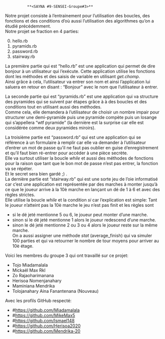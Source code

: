 <!DOCTYPE html>
<html>

<head>
  <meta charset="utf-8">
  <meta name="viewport" content="width=device-width, initial-scale=1.0">
  <title>Projet 3</title>
  <link rel="stylesheet" href="https://stackedit.io/style.css" />
</head>

<body class="stackedit">
  <div class="stackedit__html"><pre><code>			**&lt;SAYNA #9-SENSEI-Groupe#3&gt;**
</code></pre>
<p>Notre projet consiste à l’entrainement pour l’utilisation des boucles, des fonctions et des conditions d’où aussi l’utilisation des algorithmes qu’on a étudié précédemment.<br>
Notre projet se fraction en 4 parties:</p>
<ol start="0">
<li>hello.rb</li>
<li>pyramids.rb</li>
<li>password.rb</li>
<li>stairway.rb</li>
</ol>
<p>La première partie qui est “hello.rb” est une application qui permet de dire bonjour à un utilisateur qui l’exécute. Cette application utilise les fonctions dont les méthodes et des saisis de variable en utilisant <em>get.chomp</em>.<br>
Ainsi grâce à cela, l’utilisateur va entrer son nom et ainsi l’application lui saluera en retour en disant : “Bonjour” avec le nom que l’utilisateur à entrer.</p>
<p>La seconde partie qui est “pyramids.rb” est une application qui va structure des pyramides qui se suivent par étapes grâce à à des boucles et des conditions tout en utilisant aussi des méthodes.<br>
Comme cela, elle demandera à l’utilisateur de choisir un nombre impair pour structurer une demi-pyramide puis une pyramide compète puis un losange qui s’appellera “wtf pyramide” (la dernière est la surprise car elle est considérée comme deux pyramides miroirs).</p>
<p>La troisième partie est “password.rb” qui est une application qui se référence à un formulaire à remplir car elle va demander à l’utilisateur d’entrer un mot de passe qu’il ne faut pas oublier en guise d’enregistrement et qu’il faut bien ré-entrer pour accéder à une pièce secrète.<br>
Elle va surtout utiliser la boucle <em>while</em> et aussi des méthodes de fonctions pour la raison que tant que le bon mot de passe n’est pas entrer, la fonction va se répéter.<br>
Et le secret sera bien gardé ;) .<br>
La dernière partie est  “stairway.rb” qui est une sorte jeu de l’oie informatisé car c’est une application est représentée par des marches à monter jusqu’à ce que le joueur arrive à la 10è marche en lançant un dé de 1 à 6 et avec des règles strictes.<br>
Elle utilise la boucle <em>while</em> et la condition <em>si</em> car l’explication est simple: Tant le joueur n’atteint pas la 10è marche le jeu n’est pas finit et les règles sont</p>
<ul>
<li>si le dé jeté mentionne 5 ou 6, le joueur peut monter d’une marche.</li>
<li>sinon si le dé jeté mentionne 1 alors le joueur redescend d’une marche.</li>
<li>sinon le dé jeté mentionne 2 ou 3 ou 4 alors le joueur reste sur la même marche.<br>
On a aussi assigner une méthode <em>stat</em>  (average_finish) qui va simuler 100 parties et qui va retourner le nombre de tour moyens pour arriver au 10è étage.</li>
</ul>
<p>Voici les membres du groupe 3 qui ont travaillé sur ce projet:</p>
<ul>
<li>Tojo Miadamalala</li>
<li>Mickaël Max Rkl</li>
<li>Zo Rajaoharimanana</li>
<li>Herisoa Nomenjanahary</li>
<li>Maminiana Mendrika</li>
<li>Tolojanahary Aina Fanantenana (Nouveau)</li>
</ul>
<p>Avec les profils GitHub respecté:</p>
<ul>
<li>#<a href="https://github.com/Miadamalala">https://github.com/Miadamalala</a></li>
<li>#<a href="https://github.com/MikeMax5">https://github.com/MikeMax5</a></li>
<li>#<a href="https://github.com/Ismael148">https://github.com/Ismael148</a></li>
<li>#<a href="https://github.com/Herisoa2020">https://github.com/Herisoa2020</a></li>
<li>#<a href="https://github.com/Mendrika-20">https://github.com/Mendrika-20</a></li>
</ul>
</div>
</body>

</html>
